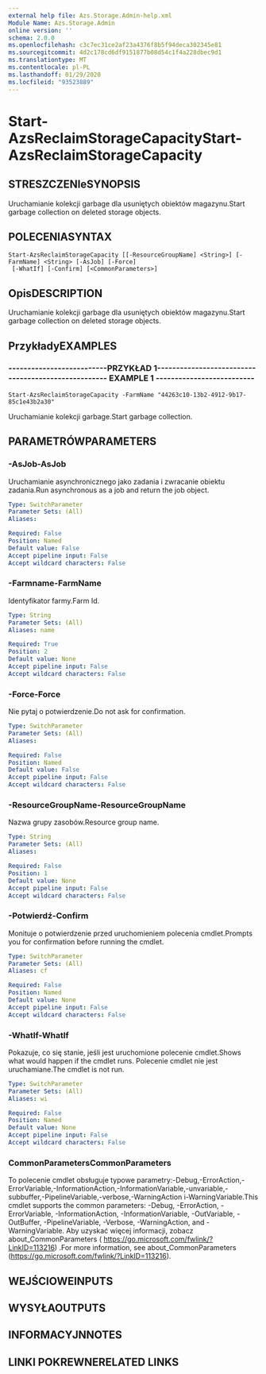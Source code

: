 ```yaml
---
external help file: Azs.Storage.Admin-help.xml
Module Name: Azs.Storage.Admin
online version: ''
schema: 2.0.0
ms.openlocfilehash: c3c7ec31ce2af23a4376f8b5f94deca302345e81
ms.sourcegitcommit: 4d2c178cd6df9151877b08d54c1f4a228dbec9d1
ms.translationtype: MT
ms.contentlocale: pl-PL
ms.lasthandoff: 01/29/2020
ms.locfileid: "93523889"
---
```

# <span data-ttu-id="a7d77-101">Start-AzsReclaimStorageCapacity</span><span class="sxs-lookup"><span data-stu-id="a7d77-101">Start-AzsReclaimStorageCapacity</span></span>

## <span data-ttu-id="a7d77-102">STRESZCZENIe</span><span class="sxs-lookup"><span data-stu-id="a7d77-102">SYNOPSIS</span></span>
<span data-ttu-id="a7d77-103">Uruchamianie kolekcji garbage dla usuniętych obiektów magazynu.</span><span class="sxs-lookup"><span data-stu-id="a7d77-103">Start garbage collection on deleted storage objects.</span></span>

## <span data-ttu-id="a7d77-104">POLECENIA</span><span class="sxs-lookup"><span data-stu-id="a7d77-104">SYNTAX</span></span>

```
Start-AzsReclaimStorageCapacity [[-ResourceGroupName] <String>] [-FarmName] <String> [-AsJob] [-Force]
 [-WhatIf] [-Confirm] [<CommonParameters>]
```

## <span data-ttu-id="a7d77-105">Opis</span><span class="sxs-lookup"><span data-stu-id="a7d77-105">DESCRIPTION</span></span>
<span data-ttu-id="a7d77-106">Uruchamianie kolekcji garbage dla usuniętych obiektów magazynu.</span><span class="sxs-lookup"><span data-stu-id="a7d77-106">Start garbage collection on deleted storage objects.</span></span>

## <span data-ttu-id="a7d77-107">Przykłady</span><span class="sxs-lookup"><span data-stu-id="a7d77-107">EXAMPLES</span></span>

### <span data-ttu-id="a7d77-108">--------------------------PRZYKŁAD 1--------------------------</span><span class="sxs-lookup"><span data-stu-id="a7d77-108">-------------------------- EXAMPLE 1 --------------------------</span></span>
```
Start-AzsReclaimStorageCapacity -FarmName "44263c10-13b2-4912-9b17-85c1e43b2a30"
```

<span data-ttu-id="a7d77-109">Uruchamianie kolekcji garbage.</span><span class="sxs-lookup"><span data-stu-id="a7d77-109">Start garbage collection.</span></span>

## <span data-ttu-id="a7d77-110">PARAMETRÓW</span><span class="sxs-lookup"><span data-stu-id="a7d77-110">PARAMETERS</span></span>

### <span data-ttu-id="a7d77-111">-AsJob</span><span class="sxs-lookup"><span data-stu-id="a7d77-111">-AsJob</span></span>
<span data-ttu-id="a7d77-112">Uruchamianie asynchronicznego jako zadania i zwracanie obiektu zadania.</span><span class="sxs-lookup"><span data-stu-id="a7d77-112">Run asynchronous as a job and return the job object.</span></span>

```yaml
Type: SwitchParameter
Parameter Sets: (All)
Aliases: 

Required: False
Position: Named
Default value: False
Accept pipeline input: False
Accept wildcard characters: False
```

### <span data-ttu-id="a7d77-113">-Farmname</span><span class="sxs-lookup"><span data-stu-id="a7d77-113">-FarmName</span></span>
<span data-ttu-id="a7d77-114">Identyfikator farmy.</span><span class="sxs-lookup"><span data-stu-id="a7d77-114">Farm Id.</span></span>

```yaml
Type: String
Parameter Sets: (All)
Aliases: name

Required: True
Position: 2
Default value: None
Accept pipeline input: False
Accept wildcard characters: False
```

### <span data-ttu-id="a7d77-115">-Force</span><span class="sxs-lookup"><span data-stu-id="a7d77-115">-Force</span></span>
<span data-ttu-id="a7d77-116">Nie pytaj o potwierdzenie.</span><span class="sxs-lookup"><span data-stu-id="a7d77-116">Do not ask for confirmation.</span></span>

```yaml
Type: SwitchParameter
Parameter Sets: (All)
Aliases: 

Required: False
Position: Named
Default value: False
Accept pipeline input: False
Accept wildcard characters: False
```

### <span data-ttu-id="a7d77-117">-ResourceGroupName</span><span class="sxs-lookup"><span data-stu-id="a7d77-117">-ResourceGroupName</span></span>
<span data-ttu-id="a7d77-118">Nazwa grupy zasobów.</span><span class="sxs-lookup"><span data-stu-id="a7d77-118">Resource group name.</span></span>

```yaml
Type: String
Parameter Sets: (All)
Aliases: 

Required: False
Position: 1
Default value: None
Accept pipeline input: False
Accept wildcard characters: False
```

### <span data-ttu-id="a7d77-119">-Potwierdź</span><span class="sxs-lookup"><span data-stu-id="a7d77-119">-Confirm</span></span>
<span data-ttu-id="a7d77-120">Monituje o potwierdzenie przed uruchomieniem polecenia cmdlet.</span><span class="sxs-lookup"><span data-stu-id="a7d77-120">Prompts you for confirmation before running the cmdlet.</span></span>

```yaml
Type: SwitchParameter
Parameter Sets: (All)
Aliases: cf

Required: False
Position: Named
Default value: None
Accept pipeline input: False
Accept wildcard characters: False
```

### <span data-ttu-id="a7d77-121">-WhatIf</span><span class="sxs-lookup"><span data-stu-id="a7d77-121">-WhatIf</span></span>
<span data-ttu-id="a7d77-122">Pokazuje, co się stanie, jeśli jest uruchomione polecenie cmdlet.</span><span class="sxs-lookup"><span data-stu-id="a7d77-122">Shows what would happen if the cmdlet runs.</span></span>
<span data-ttu-id="a7d77-123">Polecenie cmdlet nie jest uruchamiane.</span><span class="sxs-lookup"><span data-stu-id="a7d77-123">The cmdlet is not run.</span></span>

```yaml
Type: SwitchParameter
Parameter Sets: (All)
Aliases: wi

Required: False
Position: Named
Default value: None
Accept pipeline input: False
Accept wildcard characters: False
```

### <span data-ttu-id="a7d77-124">CommonParameters</span><span class="sxs-lookup"><span data-stu-id="a7d77-124">CommonParameters</span></span>
<span data-ttu-id="a7d77-125">To polecenie cmdlet obsługuje typowe parametry:-Debug,-ErrorAction,-ErrorVariable,-InformationAction,-InformationVariable,-unvariable,-subbuffer,-PipelineVariable,-verbose,-WarningAction i-WarningVariable.</span><span class="sxs-lookup"><span data-stu-id="a7d77-125">This cmdlet supports the common parameters: -Debug, -ErrorAction, -ErrorVariable, -InformationAction, -InformationVariable, -OutVariable, -OutBuffer, -PipelineVariable, -Verbose, -WarningAction, and -WarningVariable.</span></span> <span data-ttu-id="a7d77-126">Aby uzyskać więcej informacji, zobacz about_CommonParameters ( https://go.microsoft.com/fwlink/?LinkID=113216) .</span><span class="sxs-lookup"><span data-stu-id="a7d77-126">For more information, see about_CommonParameters (https://go.microsoft.com/fwlink/?LinkID=113216).</span></span>

## <span data-ttu-id="a7d77-127">WEJŚCIOWE</span><span class="sxs-lookup"><span data-stu-id="a7d77-127">INPUTS</span></span>

## <span data-ttu-id="a7d77-128">WYSYŁA</span><span class="sxs-lookup"><span data-stu-id="a7d77-128">OUTPUTS</span></span>

## <span data-ttu-id="a7d77-129">INFORMACYJN</span><span class="sxs-lookup"><span data-stu-id="a7d77-129">NOTES</span></span>

## <span data-ttu-id="a7d77-130">LINKI POKREWNE</span><span class="sxs-lookup"><span data-stu-id="a7d77-130">RELATED LINKS</span></span>

